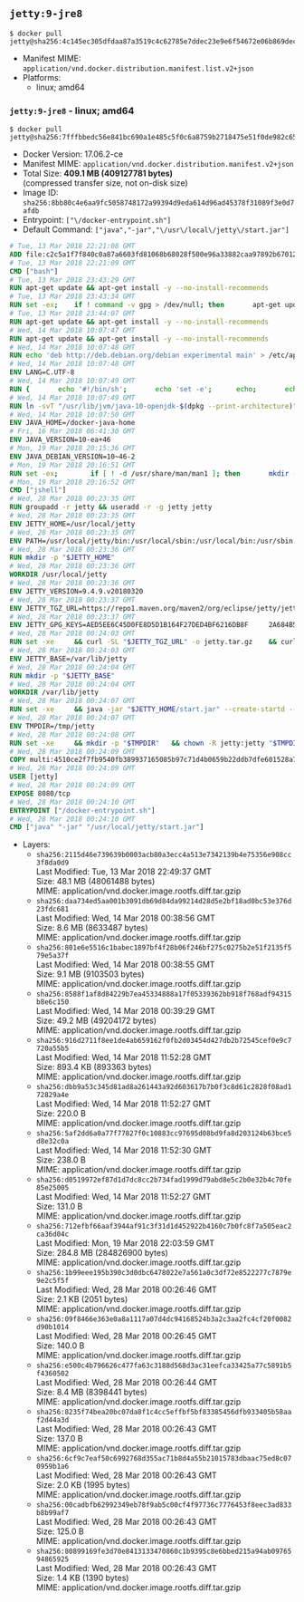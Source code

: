 ## `jetty:9-jre8`

```console
$ docker pull jetty@sha256:4c145ec305dfdaa87a3519c4c62785e7ddec23e9e6f54672e06b869dec4751f0
```

-	Manifest MIME: `application/vnd.docker.distribution.manifest.list.v2+json`
-	Platforms:
	-	linux; amd64

### `jetty:9-jre8` - linux; amd64

```console
$ docker pull jetty@sha256:7fffbbedc56e841bc690a1e485c5f0c6a8759b2718475e51f0de982c658da92c
```

-	Docker Version: 17.06.2-ce
-	Manifest MIME: `application/vnd.docker.distribution.manifest.v2+json`
-	Total Size: **409.1 MB (409127781 bytes)**  
	(compressed transfer size, not on-disk size)
-	Image ID: `sha256:8bb80c4e6aa9fc5058748172a99394d9eda614d96ad45378f31089f3e0d7afdb`
-	Entrypoint: `["\/docker-entrypoint.sh"]`
-	Default Command: `["java","-jar","\/usr\/local\/jetty\/start.jar"]`

```dockerfile
# Tue, 13 Mar 2018 22:21:08 GMT
ADD file:c2c5a1f7f840c0a87a6603fd81068b68028f500e96a33882caa97892b6701254 in / 
# Tue, 13 Mar 2018 22:21:09 GMT
CMD ["bash"]
# Tue, 13 Mar 2018 23:43:29 GMT
RUN apt-get update && apt-get install -y --no-install-recommends 		ca-certificates 		curl 		wget 	&& rm -rf /var/lib/apt/lists/*
# Tue, 13 Mar 2018 23:43:34 GMT
RUN set -ex; 	if ! command -v gpg > /dev/null; then 		apt-get update; 		apt-get install -y --no-install-recommends 			gnupg 			dirmngr 		; 		rm -rf /var/lib/apt/lists/*; 	fi
# Tue, 13 Mar 2018 23:44:07 GMT
RUN apt-get update && apt-get install -y --no-install-recommends 		git 		mercurial 		openssh-client 		subversion 				procps 	&& rm -rf /var/lib/apt/lists/*
# Wed, 14 Mar 2018 10:07:47 GMT
RUN apt-get update && apt-get install -y --no-install-recommends 		bzip2 		unzip 		xz-utils 	&& rm -rf /var/lib/apt/lists/*
# Wed, 14 Mar 2018 10:07:48 GMT
RUN echo 'deb http://deb.debian.org/debian experimental main' > /etc/apt/sources.list.d/experimental.list
# Wed, 14 Mar 2018 10:07:48 GMT
ENV LANG=C.UTF-8
# Wed, 14 Mar 2018 10:07:49 GMT
RUN { 		echo '#!/bin/sh'; 		echo 'set -e'; 		echo; 		echo 'dirname "$(dirname "$(readlink -f "$(which javac || which java)")")"'; 	} > /usr/local/bin/docker-java-home 	&& chmod +x /usr/local/bin/docker-java-home
# Wed, 14 Mar 2018 10:07:49 GMT
RUN ln -svT "/usr/lib/jvm/java-10-openjdk-$(dpkg --print-architecture)" /docker-java-home
# Wed, 14 Mar 2018 10:07:50 GMT
ENV JAVA_HOME=/docker-java-home
# Fri, 16 Mar 2018 06:41:30 GMT
ENV JAVA_VERSION=10-ea+46
# Mon, 19 Mar 2018 20:15:36 GMT
ENV JAVA_DEBIAN_VERSION=10~46-2
# Mon, 19 Mar 2018 20:16:51 GMT
RUN set -ex; 		if [ ! -d /usr/share/man/man1 ]; then 		mkdir -p /usr/share/man/man1; 	fi; 		ln -svT /docker-java-home/bin/java /usr/local/bin/java; 		apt-get update; 	apt-get install -y 		openjdk-10-jdk="$JAVA_DEBIAN_VERSION" 	; 	rm -rf /var/lib/apt/lists/*; 		rm -v /usr/local/bin/java; 		[ "$(readlink -f "$JAVA_HOME")" = "$(docker-java-home)" ]; 		update-alternatives --get-selections | awk -v home="$(readlink -f "$JAVA_HOME")" 'index($3, home) == 1 { $2 = "manual"; print | "update-alternatives --set-selections" }'; 	update-alternatives --query java | grep -q 'Status: manual'
# Mon, 19 Mar 2018 20:16:52 GMT
CMD ["jshell"]
# Wed, 28 Mar 2018 00:23:35 GMT
RUN groupadd -r jetty && useradd -r -g jetty jetty
# Wed, 28 Mar 2018 00:23:35 GMT
ENV JETTY_HOME=/usr/local/jetty
# Wed, 28 Mar 2018 00:23:35 GMT
ENV PATH=/usr/local/jetty/bin:/usr/local/sbin:/usr/local/bin:/usr/sbin:/usr/bin:/sbin:/bin
# Wed, 28 Mar 2018 00:23:36 GMT
RUN mkdir -p "$JETTY_HOME"
# Wed, 28 Mar 2018 00:23:36 GMT
WORKDIR /usr/local/jetty
# Wed, 28 Mar 2018 00:23:36 GMT
ENV JETTY_VERSION=9.4.9.v20180320
# Wed, 28 Mar 2018 00:23:37 GMT
ENV JETTY_TGZ_URL=https://repo1.maven.org/maven2/org/eclipse/jetty/jetty-home/9.4.9.v20180320/jetty-home-9.4.9.v20180320.tar.gz
# Wed, 28 Mar 2018 00:23:37 GMT
ENV JETTY_GPG_KEYS=AED5EE6C45D0FE8D5D1B164F27DED4BF6216DB8F 	2A684B57436A81FA8706B53C61C3351A438A3B7D 	5989BAF76217B843D66BE55B2D0E1FB8FE4B68B4 	B59B67FD7904984367F931800818D9D68FB67BAC 	BFBB21C246D7776836287A48A04E0C74ABB35FEA 	8B096546B1A8F02656B15D3B1677D141BCF3584D 	FBA2B18D238AB852DF95745C76157BDF03D0DCD6 	5C9579B3DB2E506429319AAEF33B071B29559E1E
# Wed, 28 Mar 2018 00:24:03 GMT
RUN set -xe 	&& curl -SL "$JETTY_TGZ_URL" -o jetty.tar.gz 	&& curl -SL "$JETTY_TGZ_URL.asc" -o jetty.tar.gz.asc 	&& export GNUPGHOME="$(mktemp -d)" 	&& for key in $JETTY_GPG_KEYS; do 		gpg --keyserver ha.pool.sks-keyservers.net --recv-keys "$key"; done 	&& gpg --batch --verify jetty.tar.gz.asc jetty.tar.gz 	&& rm -rf "$GNUPGHOME" 	&& tar -xvf jetty.tar.gz --strip-components=1 	&& sed -i '/jetty-logging/d' etc/jetty.conf 	&& rm jetty.tar.gz* 	&& rm -rf /tmp/hsperfdata_root
# Wed, 28 Mar 2018 00:24:03 GMT
ENV JETTY_BASE=/var/lib/jetty
# Wed, 28 Mar 2018 00:24:04 GMT
RUN mkdir -p "$JETTY_BASE"
# Wed, 28 Mar 2018 00:24:04 GMT
WORKDIR /var/lib/jetty
# Wed, 28 Mar 2018 00:24:07 GMT
RUN set -xe 	&& java -jar "$JETTY_HOME/start.jar" --create-startd --add-to-start="server,http,deploy,jsp,jstl,ext,resources,websocket" 	&& chown -R jetty:jetty "$JETTY_BASE" 	&& rm -rf /tmp/hsperfdata_root
# Wed, 28 Mar 2018 00:24:07 GMT
ENV TMPDIR=/tmp/jetty
# Wed, 28 Mar 2018 00:24:08 GMT
RUN set -xe 	&& mkdir -p "$TMPDIR" 	&& chown -R jetty:jetty "$TMPDIR"
# Wed, 28 Mar 2018 00:24:09 GMT
COPY multi:4510ce2f7fb9540fb389937165085b97c71d4b0659b22ddb7dfe601528a7461a in / 
# Wed, 28 Mar 2018 00:24:09 GMT
USER [jetty]
# Wed, 28 Mar 2018 00:24:09 GMT
EXPOSE 8080/tcp
# Wed, 28 Mar 2018 00:24:10 GMT
ENTRYPOINT ["/docker-entrypoint.sh"]
# Wed, 28 Mar 2018 00:24:10 GMT
CMD ["java" "-jar" "/usr/local/jetty/start.jar"]
```

-	Layers:
	-	`sha256:2115d46e739639b0003acb80a3ecc4a513e7342139b4e75356e908cc3f8da0d9`  
		Last Modified: Tue, 13 Mar 2018 22:49:37 GMT  
		Size: 48.1 MB (48061488 bytes)  
		MIME: application/vnd.docker.image.rootfs.diff.tar.gzip
	-	`sha256:daa734ed5aa001b3091db69d84da99214d28d5e2bf18ad0bc53e376d23fdc681`  
		Last Modified: Wed, 14 Mar 2018 00:38:56 GMT  
		Size: 8.6 MB (8633487 bytes)  
		MIME: application/vnd.docker.image.rootfs.diff.tar.gzip
	-	`sha256:801e6e5516c1babec1897bf4f28b06f246bf275c0275b2e51f2135f579e5a37f`  
		Last Modified: Wed, 14 Mar 2018 00:38:55 GMT  
		Size: 9.1 MB (9103503 bytes)  
		MIME: application/vnd.docker.image.rootfs.diff.tar.gzip
	-	`sha256:8588f1af8d84229b7ea45334888a17f05339362bb918f768adf94315b8e6c150`  
		Last Modified: Wed, 14 Mar 2018 00:39:29 GMT  
		Size: 49.2 MB (49204172 bytes)  
		MIME: application/vnd.docker.image.rootfs.diff.tar.gzip
	-	`sha256:916d2711f8ee1de4ab659162f0fb2d03454d427db2b72545cef0e9c7720a55b5`  
		Last Modified: Wed, 14 Mar 2018 11:52:28 GMT  
		Size: 893.4 KB (893363 bytes)  
		MIME: application/vnd.docker.image.rootfs.diff.tar.gzip
	-	`sha256:dbb9a53c345d81ad8a261443a92d603617b7b0f3c8d61c2828f08ad172829a4e`  
		Last Modified: Wed, 14 Mar 2018 11:52:27 GMT  
		Size: 220.0 B  
		MIME: application/vnd.docker.image.rootfs.diff.tar.gzip
	-	`sha256:5af2dd6a0a77f77827f0c10883cc97695d08bd9fa8d203124b63bce5d8e32c0a`  
		Last Modified: Wed, 14 Mar 2018 11:52:30 GMT  
		Size: 238.0 B  
		MIME: application/vnd.docker.image.rootfs.diff.tar.gzip
	-	`sha256:d0519972ef87d1d7dc8cc2b734fad1999d79abd8e5c2b0e32b4c70fe85e25005`  
		Last Modified: Wed, 14 Mar 2018 11:52:27 GMT  
		Size: 131.0 B  
		MIME: application/vnd.docker.image.rootfs.diff.tar.gzip
	-	`sha256:712efbf66aaf3944af91c3f31d1d452922b4160c7b0fc8f7a505eac2ca36d04c`  
		Last Modified: Mon, 19 Mar 2018 22:03:59 GMT  
		Size: 284.8 MB (284826900 bytes)  
		MIME: application/vnd.docker.image.rootfs.diff.tar.gzip
	-	`sha256:1b99eee195b390c3d0dbc6478022e7a561a0c3df72e8522277c7879e9e2c5f5f`  
		Last Modified: Wed, 28 Mar 2018 00:26:46 GMT  
		Size: 2.1 KB (2051 bytes)  
		MIME: application/vnd.docker.image.rootfs.diff.tar.gzip
	-	`sha256:09f8466e363e0a8a1117a07d4dc94168524b3a2c3aa2fc4cf20f0082d90b1014`  
		Last Modified: Wed, 28 Mar 2018 00:26:45 GMT  
		Size: 140.0 B  
		MIME: application/vnd.docker.image.rootfs.diff.tar.gzip
	-	`sha256:e500c4b796626c477fa63c3188d568d3ac31eefca33425a77c5891b5f4360502`  
		Last Modified: Wed, 28 Mar 2018 00:26:44 GMT  
		Size: 8.4 MB (8398441 bytes)  
		MIME: application/vnd.docker.image.rootfs.diff.tar.gzip
	-	`sha256:8235f74bea20bc07da8f1c4cc5effbf5bf83385456dfb933405b58aaf2d44a3d`  
		Last Modified: Wed, 28 Mar 2018 00:26:43 GMT  
		Size: 137.0 B  
		MIME: application/vnd.docker.image.rootfs.diff.tar.gzip
	-	`sha256:6cf9c7eaf50c6992768d355ac71b8d4a55b21015783dbaac75ed8c070959b1a6`  
		Last Modified: Wed, 28 Mar 2018 00:26:43 GMT  
		Size: 2.0 KB (1995 bytes)  
		MIME: application/vnd.docker.image.rootfs.diff.tar.gzip
	-	`sha256:00cadbfb62992349eb78f9ab5c00cf4f97736c7776453f8eec3ad833b8b99af7`  
		Last Modified: Wed, 28 Mar 2018 00:26:43 GMT  
		Size: 125.0 B  
		MIME: application/vnd.docker.image.rootfs.diff.tar.gzip
	-	`sha256:80899169fe3d70e8413133470860c1b9395c8e6bbed215a94ab0976594865925`  
		Last Modified: Wed, 28 Mar 2018 00:26:43 GMT  
		Size: 1.4 KB (1390 bytes)  
		MIME: application/vnd.docker.image.rootfs.diff.tar.gzip
